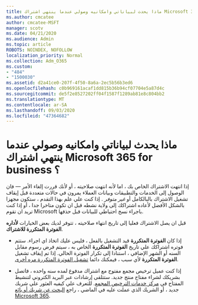 ```yaml
---
title: ماذا يحدث لبياناتي وامكانيه وصولي عندما ينتهي اشتراك Microsoft 365 for business ؟
ms.author: cmcatee
author: cmcatee-MSFT
manager: scotv
ms.date: 04/21/2020
ms.audience: Admin
ms.topic: article
ROBOTS: NOINDEX, NOFOLLOW
localization_priority: Normal
ms.collection: Adm_O365
ms.custom:
- "484"
- "1500030"
ms.assetid: d2a41ce0-207f-4f50-8a6a-2ec5b56b3ed6
ms.openlocfilehash: c0b969161acaf1dd815b36b94cf07704e5a87d4c
ms.sourcegitcommit: de5f2e8527202ff04f1587f1289ab81e8c804bb2
ms.translationtype: MT
ms.contentlocale: ar-SA
ms.lasthandoff: 09/03/2020
ms.locfileid: "47364682"
---
```

# <a name="what-happens-to-my-data-and-access-when-my-microsoft-365-for-business-subscription-ends"></a>ماذا يحدث لبياناتي وامكانيه وصولي عندما ينتهي اشتراك Microsoft 365 for business ؟

إذا انتهت الاشتراك الخاص بك ، اما لأنه انتهت صلاحيته ، أو لأنك قررت إلغاء الأمر — فان الوصول إلى الخدمات والتطبيقات وبيانات العملاء يمرون في حالات متعددة قبل إيقاف تشغيل الاشتراك بالبالكامل أو  *غير متوفر*  . إذا كنت علي علم بهذا التقدم ، ستكون مجهزا بالشكل الأفضل لأعاده اشتراكك إلى ولاية نشطه قبل ان تكون متاخرا جدا ، أو إذا كنت تريد ان تقوم Microsoft باجراء نسخ احتياطي للبيانات قبل حذفها.
  
قبل ان يصل الاشتراك فعليا إلى تاريخ انتهاء صلاحيته ، تتوفر لديك بعض الخيارات **لأداره الفوترة المتكررة للاشتراك**.
  
- إذا كان **الفوترة المتكررة** قيد التشغيل بالفعل ، فليس عليك اتخاذ اي اجراء. ستتم فوتره اشتراكك علي تاريخ **الفوترة المتكررة** الخاص به ، سيتم فرض رسوم مقابل السنه أو الشهر الإضافي ، استنادا إلى تكرار الفوترة الحالي. إذا تم إيقاف تشغيل **الفوترة المتكررة** لأي سبب ، فيمكنك دائما [تشغيل الفوترة المتكررة مره أخرى](https://docs.microsoft.com/microsoft-365/commerce/subscriptions/renew-your-subscription#turn-recurring-billing-off-or-on).

- إذا كنت عميل ترخيص مجمع مفتوح مع اشتراك مدفوع لمده سنه واحده ، فاتصل بشريكك لشراء مفتاح منتج جديد. ستتلقى إرشادات عبر البريد الكتروني لتنشيط المفتاح في [مركز خدمات الترخيص المجمع](https://go.microsoft.com/fwlink/p/?LinkID=282016). للتعرف علي كيفيه العثور علي شريك جديد ، أو الشريك الذي عملت عليه في الماضي ، راجع [البحث عن شريك أو بائع Microsoft 365](https://docs.microsoft.com/microsoft-365/admin/manage/find-your-partner-or-reseller).